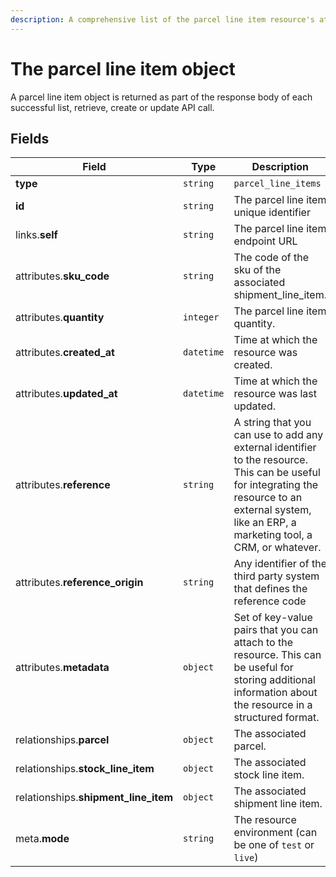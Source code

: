 ```yaml
---
description: A comprehensive list of the parcel line item resource's attributes and relationships.
---
```


# The parcel line item object

A parcel line item object is returned as part of the response body of each successful list, retrieve, create or update API call.

## Fields

| Field          | Type     | Description                                  |
| -------------- | -------- | -------------------------------------------- |
| **type**       | `string` | `parcel_line_items`                        |
| **id**         | `string` | The parcel line item unique identifier  |
| links.**self** | `string` | The parcel line item endpoint URL       |
| attributes.**sku_code** | `string` | The code of the sku of the associated shipment_line_item. |
| attributes.**quantity** | `integer` | The parcel line item quantity. |
| attributes.**created_at** | `datetime` | Time at which the resource was created. |
| attributes.**updated_at** | `datetime` | Time at which the resource was last updated. |
| attributes.**reference** | `string` | A string that you can use to add any external identifier to the resource. This can be useful for integrating the resource to an external system, like an ERP, a marketing tool, a CRM, or whatever. |
| attributes.**reference_origin** | `string` | Any identifier of the third party system that defines the reference code |
| attributes.**metadata** | `object` | Set of key-value pairs that you can attach to the resource. This can be useful for storing additional information about the resource in a structured format. |
| relationships.**parcel** | `object` | The associated parcel. |
| relationships.**stock_line_item** | `object` | The associated stock line item. |
| relationships.**shipment_line_item** | `object` | The associated shipment line item. |
| meta.**mode** | `string` | The resource environment \(can be one of `test` or `live`\) |

